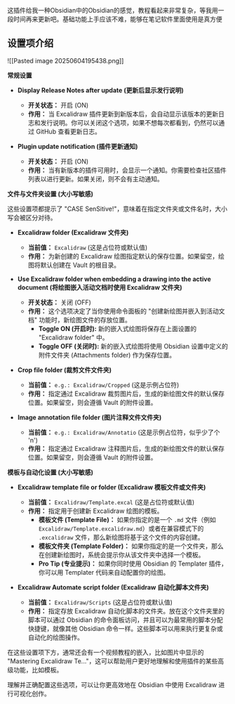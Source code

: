 这插件给我一种Obsidian中的Obsidian的感觉，教程看起来非常复杂，等我用一段时间再来更新吧。基础功能上手应该不难，能够在笔记软件里面使用是真方便

## 设置项介绍

![[Pasted image 20250604195438.png]]

**常规设置**

- **Display Release Notes after update (更新后显示发行说明)**
    
    - **开关状态：** 开启 (ON)
    - **作用：** 当 Excalidraw 插件更新到新版本后，会自动显示该版本的更新日志和发行说明。你可以关闭这个选项，如果不想每次都看到，仍然可以通过 GitHub 查看更新日志。
- **Plugin update notification (插件更新通知)**
    
    - **开关状态：** 开启 (ON)
    - **作用：** 当有新版本的插件可用时，会显示一个通知。你需要检查社区插件列表以进行更新。如果关闭，则不会有主动通知。

**文件与文件夹设置 (大小写敏感)**

这些设置项都提示了 "CASE SenSitive!"，意味着在指定文件夹或文件名时，大小写会被区分对待。

- **Excalidraw folder (Excalidraw 文件夹)**
    
    - **当前值：** `Excalidraw` (这是占位符或默认值)
    - **作用：** 为新创建的 Excalidraw 绘图指定默认的保存位置。如果留空，绘图将默认创建在 Vault 的根目录。
- **Use Excalidraw folder when embedding a drawing into the active document (将绘图嵌入活动文档时使用 Excalidraw 文件夹)**
    
    - **开关状态：** 关闭 (OFF)
    - **作用：** 这个选项决定了当你使用命令面板的 "创建新绘图并嵌入到活动文档" 功能时，新绘图文件的存放位置。
        - **Toggle ON (开启时):** 新的嵌入式绘图将保存在上面设置的 "Excalidraw folder" 中。
        - **Toggle OFF (关闭时):** 新的嵌入式绘图将使用 Obsidian 设置中定义的附件文件夹 (Attachments folder) 作为保存位置。
- **Crop file folder (裁剪文件文件夹)**
    
    - **当前值：** `e.g.: Excalidraw/Cropped` (这是示例占位符)
    - **作用：** 指定通过 Excalidraw 裁剪图片后，生成的新绘图文件的默认保存位置。如果留空，则会遵循 Vault 的附件设置。
- **Image annotation file folder (图片注释文件文件夹)**
    
    - **当前值：** `e.g.: Excalidraw/Annotatio` (这是示例占位符，似乎少了个 'n')
    - **作用：** 指定通过 Excalidraw 注释图片后，生成的新绘图文件的默认保存位置。如果留空，则会遵循 Vault 的附件设置。

**模板与自动化设置 (大小写敏感)**

- **Excalidraw template file or folder (Excalidraw 模板文件或文件夹)**
    
    - **当前值：** `Excalidraw/Template.excal` (这是占位符或默认值)
    - **作用：** 指定用于创建新 Excalidraw 绘图的模板。
        - **模板文件 (Template File)：** 如果你指定的是一个 `.md` 文件（例如 `Excalidraw/Template.excalidraw.md`）或者在兼容模式下的 `.excalidraw` 文件，那么新绘图将基于这个文件的内容创建。
        - **模板文件夹 (Template Folder)：** 如果你指定的是一个文件夹，那么在创建新绘图时，系统会提示你从该文件夹中选择一个模板。
        - **Pro Tip (专业提示)：** 如果你同时使用 Obsidian 的 Templater 插件，你可以用 Templater 代码来自动配置你的绘图。
- **Excalidraw Automate script folder (Excalidraw 自动化脚本文件夹)**
    
    - **当前值：** `Excalidraw/Scripts` (这是占位符或默认值)
    - **作用：** 指定存放 Excalidraw 自动化脚本的文件夹。放在这个文件夹里的脚本可以通过 Obsidian 的命令面板访问，并且可以为最常用的脚本分配快捷键，就像其他 Obsidian 命令一样。这些脚本可以用来执行更复杂或自动化的绘图操作。

在这些设置项下方，通常还会有一个视频教程的嵌入，比如图片中显示的 "Mastering Excalidraw Te..."，这可以帮助用户更好地理解和使用插件的某些高级功能，比如模板。

理解并正确配置这些选项，可以让你更高效地在 Obsidian 中使用 Excalidraw 进行可视化创作。